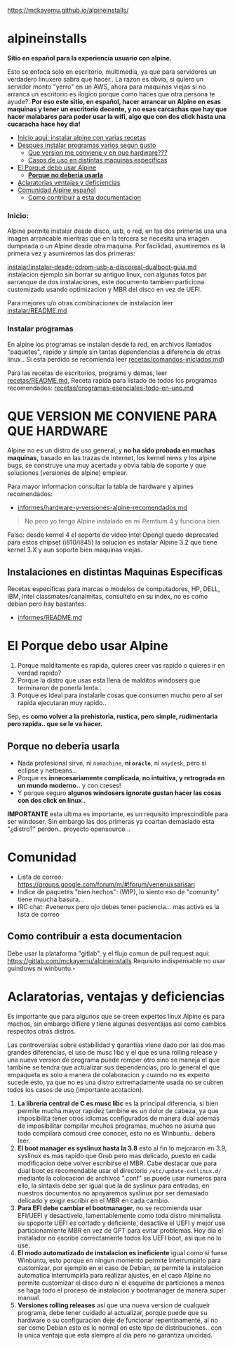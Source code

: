 https://mckayemu.github.io/alpineinstalls/

# alpineinstalls

**Sitio en español para la experiencia usuario con alpine.** 

Esto se enfoca solo en escritorio, multimedia, ya que para servidores un verdadero linuxero sabra que hacer..
La razon es obvia, si quiero un servidor monto "yerro" en un AWS, ahora para maquinas viejas 
si no arranca un escritorio es ilogico porque como haces que otra persona te ayude?.
**Por eso este sitio, en español, hacer arrancar un Alpine en esas maquinas y tener un escritorio decente, 
y no esas carcachas que hay que hacer malabares para poder usar la wifi, algo que con dos click hasta una cucaracha hace hoy dia!**

* [Inicio aqui: instalar alpine con varias recetas](#inicio)
* [Despues instalar programas varios segun gusto](#instalar-programas)
  * [Que version me conviene y en que hardware???](#que-version-me-conviene-para-que-hardware)
  * [Casos de uso en distintas maquinas especificas](#instalaciones-en-distintas-maquina-especificas)
* [El Porque debo usar Alpine](#el-porque-debo-usar-alpine)
  * **[Porque no deberia usarla](#porque-no-deberia-usarla)**
* [Aclaratorias ventajas y deficiencias](#aclaratorias-ventajas-y-deficiencias)
* [Comunidad Alpine español](#comunidad)
  * [Como contribuir a esta documentacion](#como-contribuir-a-esta-documentacion)

### Inicio:

Alpine permite instalar desde disco, usb, o red, en las dos primeras usa una imagen arrancable mientras 
que en la tercera se necesita una imagen dumpeada o un Alpine desde otra maquina. Por facilidad, 
asumiremos es la primera vez y asumiremos las dos primeras:

[instalar/instalar-desde-cdrom-usb-a-discoreal-dualboot-guia.md](instalar/instalar-desde-cdrom-usb-a-discoreal-dualboot-guia.md)
instalacion ejemplo sin borrar su antiguo linux, con algunas fotos par aarranque de dos instalaciones, 
este documento tambien particiona customizado usando optimizacion y MBR del disco en vez de UEFI.

Para mejores u/o otras combinaciones de instalacion leer [instalar/README.md](instalar/README.md)

### Instalar programas

En alpine los programas se instalan desde la red, en archivos llamados "paquetes", 
rapido y simple sin tantas dependencias a diferencia de otras linux..
Si esta perdido se recomienda leer [recetas/comandos-iniciados.md](recetas/comandos-iniciados.md)) 

Para las recetas de escritorios, programs y demas, leer [recetas/README.md](recetas/README.md), 
Receta rapida para listado de todos los programas recomendados: [recetas/programas-esenciales-todo-en-uno.md](recetas/programas-esenciales-todo-en-uno.md)

# QUE VERSION ME CONVIENE PARA QUE HARDWARE

Alpine no es un distro de uso general, y **no ha sido probada en muchas maquinas,** 
basado en las trazas de internet, los kernel news y los alpine bugs, se construye una 
muy acertada y obvia tabla de soporte y que soluciones (versiones de alpine) emplear.

Para mayor informacion consultar la tabla de hardware y alpines recomendados:
* [informes/hardware-y-versiones-alpine-recomendados.md](informes/hardware-y-versiones-alpine-recomendados.md)

> No pero yo tengo Alpine instalado en mi Pemtium 4 y funciona bien

Falso: desde kernel 4 el soporte de video intel Opengl quedo deprecated para estos chipset (i810/i845) 
la solucion es instalar Alpine 3.2 que tiene kernel 3.X y aun soporte bien maquinas viejas.

## Instalaciones en distintas Maquinas Especificas

Recetas especificas para marcas o modelos de computadores, HP, DELL, IBM, Intel classmates/canaimitas, 
consultelo en su index, no es como debian pero hay bastantes:

* [informes/README.md](informes/README.md)

# El Porque debo usar Alpine

1. Porque malditamente es rapida, quieres creer vas rapido o quieres ir en verdad rapido?
2. Porque la distro que usas esta llena de malditos windosers que terminaron de ponerla lenta.. 
2. Porque es ideal para instalarle cosas que consumen mucho pero al ser rapida ejecutaran muy rapido..

Sep, es **como volver a la prehistoria, rustica, pero simple, rudimentaria pero rapida.. que se le va hacer.**

## Porque no deberia usarla

* Nada profesional sirve, ni `nomachine`, **ni `oracle`**, ni `anydesk`, pero si eclipse y netbeans...
* Porque es **innecesariamente complicada, no intuitiva, y retrograda en un mundo moderno..** y con creses!
* Y porque seguro **algunos windosers ignorate gustan hacer las cosas con dos click en linux**..

**IMPORTANTE** esta ultima es importante, es un requisito imprescindible para ser windoser. Sin 
embargo las dos primeras ya coartan demasiado esta "¿distro?" perdon.. proyecto opensource...

# Comunidad

* Lista de correo: https://groups.google.com/forum/m/#!forum/venenuxsarisari
* Indice de paquetes "bien hechos": (WIP), lo siento eso de "comunity" tiene muucha basura...
* IRC chat: #venenux pero ojo debes tener paciencia... mas activa es la lista de correo

## Como contribuir a esta documentacion

Debe usar la plataforma "gitlab", y el flujo comun de pull request aqui: https://gitlab.com/mckayemu/alpineinstalls
Requisito indispensable no usar guindows ni winbuntu.-

# Aclaratorias, ventajas y deficiencias

Es importante que para algunos que se creen expertos linux Alpine es para machos, 
sin embargo difiere y tiene algunas desventajas asi como cambios respectos otras distros.

Las controversias sobre estabilidad y garantias viene dado por las dos mas grandes diferencias, 
el uso de musc libc y el que es una rolling release y una nueva version de programa puede romper otro 
sino se maneja el que tambine se tendra que actualizar sus dependencias, pro lo general 
el que empaqueta es solo a manera de colaboracion y cuando no es experto sucede esto, 
ya que no es una distro extremadamente usada no se cubren todos los casos de uso (importante acotacion).

1. **La libreria central de C es musc libc** es la principal diferencia, si bien permite 
mucha mayor rapidez tambine es un dolor de cabeza, ya que imposibilita tener otros idiomas 
configurados de manera dual ademas de imposibilitar compilar mcuhos programas, muchos 
no asuma que todo compilara comoud cree conocer, esto no es Winbuntu.. debera leer.
2. **El boot manager es syslinux hasta la 3.8** esto al fin lo mejoraron en 3.9, syslinux es mas 
rapido que Grub pero mas delicado, puesto en cada modificacion debe volver escribirse el MBR. 
Cabe destacar que para dual boot es recomendable usar el directorio `/etc/update-extlinux.d/` 
mediante la colocacion de archivos ".conf" se puede usar numeros para ello, la sintaxis debe 
ser igual que la de syslinux para entradas, en nuestros documentos no apoyaremos syslinux 
por ser demasiado delicado y exigir escribir en el MBR en cada cambio.
3. **Para EFI debe cambiar el bootmanager**, no se recomienda usar EFI/UEFI y desactivelo, 
lamentablemente como toda distro minimalista su spoporte UEFI es cortado y deficiente, 
desactive el UEFI y mejor use particionamiente MBR en vez de GPT para evitar problemas. 
Hoy dia el instalador no escribe correctamente todos los UEFI boot, asi que no lo use.
4. **El modo automatizado de instalacion es ineficiente** igual como si fuese Winbuntu, 
esto porque en ningun momento permite interrumpirlo para customizar, por ejemplo en el 
caso de Debian, se permite la instalacion automatica interrumpirla para realizar ajustes, 
en el caso Alpine no permite customizar el disco duro ni el esquema de particiones 
a menos se haga todo el proceso de instalacion y bootmanager de manera super manual.
5. **Versiones rolling releases** asi que una nueva version de cualqueir programa, 
debe tener cuidado al actualizar, porque puede que su hardware o su configuracion deje 
de funcionar repentinamente, al no ser como Debian esto es lo normal en este tipo de 
distribuciones.. con la unica ventaja que esta siempre al dia pero no garantiza unicidad.

